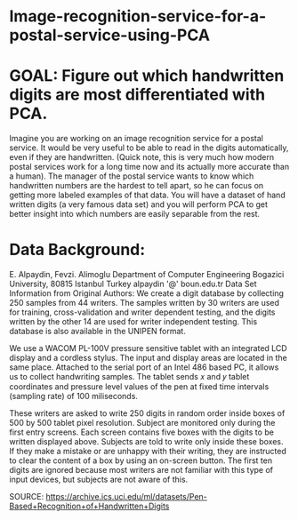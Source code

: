 # Image-recognition-service-for-a-postal-service-using-PCA

# GOAL: Figure out which handwritten digits are most differentiated with PCA.

Imagine you are working on an image recognition service for a postal service. It would be very useful to be able to read in the digits automatically, even if they are handwritten. (Quick note, this is very much how modern postal services work for a long time now and its actually more accurate than a human). The manager of the postal service wants to know which handwritten numbers are the hardest to tell apart, so he can focus on getting more labeled examples of that data. You will have a dataset of hand written digits (a very famous data set) and you will perform PCA to get better insight into which numbers are easily separable from the rest.

# Data Background:

E. Alpaydin, Fevzi. Alimoglu Department of Computer Engineering Bogazici University, 80815 Istanbul Turkey alpaydin '@' boun.edu.tr Data Set Information from Original Authors: We create a digit database by collecting 250 samples from 44 writers. The samples written by 30 writers are used for training, cross-validation and writer dependent testing, and the digits written by the other 14 are used for writer independent testing. This database is also available in the UNIPEN format.

We use a WACOM PL-100V pressure sensitive tablet with an integrated LCD display and a cordless stylus. The input and display areas are located in the same place. Attached to the serial port of an Intel 486 based PC, it allows us to collect handwriting samples. The tablet sends 𝑥 and 𝑦 tablet coordinates and pressure level values of the pen at fixed time intervals (sampling rate) of 100 miliseconds.

These writers are asked to write 250 digits in random order inside boxes of 500 by 500 tablet pixel resolution. Subject are monitored only during the first entry screens. Each screen contains five boxes with the digits to be written displayed above. Subjects are told to write only inside these boxes. If they make a mistake or are unhappy with their writing, they are instructed to clear the content of a box by using an on-screen button. The first ten digits are ignored because most writers are not familiar with this type of input devices, but subjects are not aware of this.

SOURCE: https://archive.ics.uci.edu/ml/datasets/Pen-Based+Recognition+of+Handwritten+Digits
